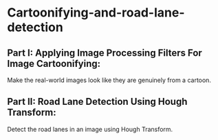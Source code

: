 # Cartoonifying-and-road-lane-detection
## Part I: Applying Image Processing Filters For Image Cartoonifying:
   Make the real-world images look like they are genuinely from a cartoon.
      
## Part II: Road Lane Detection Using Hough Transform:
   Detect the road lanes in an image using Hough Transform.
